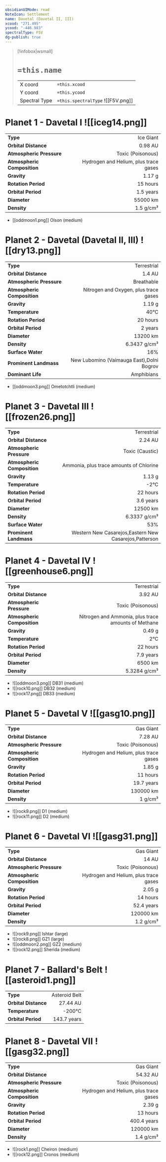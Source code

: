 ```yaml
---
obsidianUIMode: read
NoteIcon: Settlement
name: Davetal (Davetal II, III)
xcood: "271.495"
ycood: "-446.983"
spectralType: F5V
dg-publish: true
---
```

> [!infobox|wsmall]
> # `=this.name`
> | | |
> | - | - |
> | X coord | `=this.xcood` |
> | Y coord| `=this.ycood` |
> | Spectral Type | `=this.spectralType` ![[F5V.png]] |

# Planet 1 - Davetal I ![[iceg14.png]]
|                             |                           |
| --------------------------- | -------------------------:|
| **Type**                    |             Ice Giant |
| **Orbital Distance**        |   0.98 AU |
| **Atmospheric Pressure**    |       Toxic (Poisonous) |
| **Atmospheric Composition** |      Hydrogen and Helium, plus trace gases |
| **Gravity**                 |        1.17 g |
| **Rotation Period**         |  15 hours |
| **Orbital Period** | 1.5 years |
| **Diameter**                |      55000 km | 
| **Density**                 |    1.5 g/cm³ |



- [[oddmoon1.png]] Olson (medium)

# Planet 2 - Davetal (Davetal II, III) ![[dry13.png]]
|                             |                           |
| --------------------------- | -------------------------:|
| **Type**                    |             Terrestrial |
| **Orbital Distance**        |   1.4 AU |
| **Atmospheric Pressure**    |       Breathable |
| **Atmospheric Composition** |      Nitrogen and Oxygen, plus trace gases |
| **Gravity**                 |        1.19 g |
| **Temperature**             |    40°C |
| **Rotation Period**         |  20 hours |
| **Orbital Period** | 2 years |
| **Diameter**                |      13200 km | 
| **Density**                 |    6.3437 g/cm³ |
| **Surface Water**           |           16% | 
| **Prominent Landmass**      |         New Lubomino (Vaimauga East),Dolni Bogrov | 
| **Dominant Life**           |         Amphibians |



- [[oddmoon3.png]] Ometotchtli (medium)

# Planet 3 - Davetal III ![[frozen26.png]]
|                             |                           |
| --------------------------- | -------------------------:|
| **Type**                    |             Terrestrial |
| **Orbital Distance**        |   2.24 AU |
| **Atmospheric Pressure**    |       Toxic (Caustic) |
| **Atmospheric Composition** |      Ammonia, plus trace amounts of Chlorine |
| **Gravity**                 |        1.13 g |
| **Temperature**             |    -2°C |
| **Rotation Period**         |  22 hours |
| **Orbital Period** | 3.6 years |
| **Diameter**                |      12500 km | 
| **Density**                 |    6.3337 g/cm³ |
| **Surface Water**           |           53% | 
| **Prominent Landmass**      |         Western New Casarejos,Eastern New Casarejos,Patterson | 





# Planet 4 - Davetal IV ![[greenhouse6.png]]
|                             |                           |
| --------------------------- | -------------------------:|
| **Type**                    |             Terrestrial |
| **Orbital Distance**        |   3.92 AU |
| **Atmospheric Pressure**    |       Toxic (Poisonous) |
| **Atmospheric Composition** |      Nitrogen and Ammonia, plus trace amounts of Methane |
| **Gravity**                 |        0.49 g |
| **Temperature**             |    2°C |
| **Rotation Period**         |  22 hours |
| **Orbital Period** | 7.9 years |
| **Diameter**                |      6500 km | 
| **Density**                 |    5.3284 g/cm³ |



- ![[oddmoon3.png]] DB31 (medium)
- ![[rock10.png]] DB32 (medium)
- ![[rock17.png]] DB33 (medium)


# Planet 5 - Davetal V ![[gasg10.png]]
|                             |                           |
| --------------------------- | -------------------------:|
| **Type**                    |             Gas Giant |
| **Orbital Distance**        |   7.28 AU |
| **Atmospheric Pressure**    |       Toxic (Poisonous) |
| **Atmospheric Composition** |      Hydrogen and Helium, plus trace gases |
| **Gravity**                 |        1.85 g |
| **Rotation Period**         |  11 hours |
| **Orbital Period** | 19.7 years |
| **Diameter**                |      130000 km | 
| **Density**                 |    1 g/cm³ |



- ![[rock9.png]] D1 (medium)
- ![[rock11.png]] D2 (medium)


# Planet 6 - Davetal VI ![[gasg31.png]]
|                             |                           |
| --------------------------- | -------------------------:|
| **Type**                    |             Gas Giant |
| **Orbital Distance**        |   14 AU |
| **Atmospheric Pressure**    |       Toxic (Poisonous) |
| **Atmospheric Composition** |      Hydrogen and Helium, plus trace gases |
| **Gravity**                 |        2.05 g |
| **Rotation Period**         |  14 hours |
| **Orbital Period** | 52.4 years |
| **Diameter**                |      120000 km | 
| **Density**                 |    1.2 g/cm³ |



- ![[rock9.png]] Ishtar (large)
- ![[rock8.png]] GZ1 (large)
- ![[oddmoon2.png]] GZ2 (medium)
- ![[rock12.png]] Sherida (medium)


# Planet 7 - Ballard's Belt ![[asteroid1.png]]
|                             |                           |
| --------------------------- | -------------------------:|
| **Type**                    |             Asteroid Belt |
| **Orbital Distance**        |   27.44 AU |
| **Temperature**             |    -200°C |
| **Orbital Period** | 143.7 years |





# Planet 8 - Davetal VII ![[gasg32.png]]
|                             |                           |
| --------------------------- | -------------------------:|
| **Type**                    |             Gas Giant |
| **Orbital Distance**        |   54.32 AU |
| **Atmospheric Pressure**    |       Toxic (Poisonous) |
| **Atmospheric Composition** |      Hydrogen and Helium, plus trace gases |
| **Gravity**                 |        2.39 g |
| **Rotation Period**         |  13 hours |
| **Orbital Period** | 400.4 years |
| **Diameter**                |      120000 km | 
| **Density**                 |    1.4 g/cm³ |



- ![[rock1.png]] Cheiron (medium)
- ![[rock12.png]] Cronos (medium)


